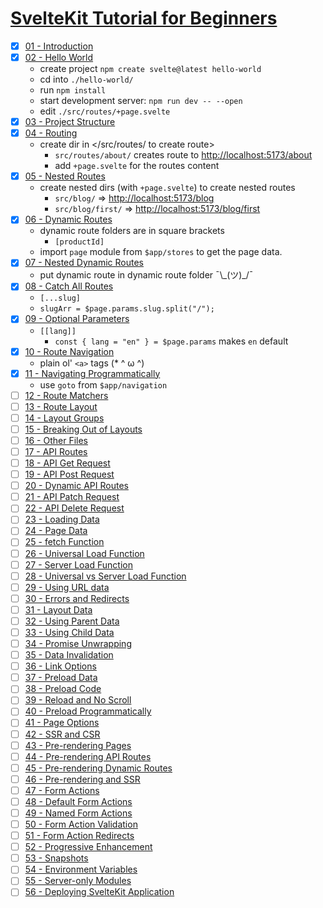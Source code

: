 # [SvelteKit Tutorial for Beginners](https://youtube.com/playlist?list=PLC3y8-rFHvwjifDNQYYWI6i06D7PjF0Ua)

- [x] [01 - Introduction](https://youtu.be/UOMLvxfrTCA)
- [x] [02 - Hello World](<https://youtu.be/Hyss()09pgYzVrhc>)
  - create project `npm create svelte@latest hello-world`
  - cd into `./hello-world/`
  - run `npm install`
  - start development server: `npm run dev -- --open`
  - edit `./src/routes/+page.svelte`
- [x] [03 - Project Structure](https://youtu.be/iqm7Sv9VykI)
- [x] [04 - Routing](https://youtu.be/IFZM2CGQ4cU)
  - create dir in </src/routes/ to create route>
    - `src/routes/about/` creates route to <http://localhost:5173/about>
    - add `+page.svelte` for the routes content
- [x] [05 - Nested Routes](https://youtu.be/1UiDq3RAD8c)
  - create nested dirs (with `+page.svelte`) to create nested routes
    - `src/blog/` => <http://localhost:5173/blog>
    - `src/blog/first/` => <http://localhost:5173/blog/first>
- [x] [06 - Dynamic Routes](https://youtu.be/2ZvSj5kktjA)
  - dynamic route folders are in square brackets
    - `[productId]`
  - import `page` module from `$app/stores` to get the page data.
- [x] [07 - Nested Dynamic Routes](https://youtu.be/Vo4ZML4JOUI)
  - put dynamic route in dynamic route folder ¯\\\_(ツ)\_/¯
- [x] [08 - Catch All Routes](https://youtu.be/hREagSs5UI0)
  - `[...slug]`
  - `slugArr = $page.params.slug.split("/");`
- [x] [09 - Optional Parameters](https://youtu.be/cgsT_WCLWEo)
  - `[[lang]]`
    - `const { lang = "en" } = $page.params` makes `en` default
- [x] [10 - Route Navigation](https://youtu.be/6GImQ9i6hRc)
  - plain ol' `<a>` tags (\* ^ ω ^)
- [x] [11 - Navigating Programmatically](https://youtu.be/GjAViOJeaEo)
  - use `goto` from `$app/navigation`
- [ ] [12 - Route Matchers](https://youtu.be/TNF2umSjulw)
- [ ] [13 - Route Layout](https://youtu.be/C_ZUTipbXkgV)
- [ ] [14 - Layout Groups](https://youtu.be/GMxnG82JHlE)
- [ ] [15 - Breaking Out of Layouts](https://youtu.be/QoT_OxlFHUw)
- [ ] [16 - Other Files](https://youtu.be/6CawFc-OvV4)
- [ ] [17 - API Routes](https://youtu.be/eW8uTGspyV8)
- [ ] [18 - API Get Request](https://youtu.be/U375cmoSIDU)
- [ ] [19 - API Post Request](https://youtu.be/3R4rSyMCiC0)
- [ ] [20 - Dynamic API Routes](https://youtu.be/Q5b_Gy90G4c)
- [ ] [21 - API Patch Request](https://youtu.be/S08Fvb0Iv1w)
- [ ] [22 - API Delete Request](https://youtu.be/SxcfP0V-LxM)
- [ ] [23 - Loading Data](https://youtu.be/qHqQpHC0xVY)
- [ ] [24 - Page Data](https://youtu.be/iBctrIOg-Jw)
- [ ] [25 - fetch Function](https://youtu.be/1w2d5HsqwS8)
- [ ] [26 - Universal Load Function](https://youtu.be/oQL3stj6_H0)
- [ ] [27 - Server Load Function](https://youtu.be/mmhUlbvkp-0)
- [ ] [28 - Universal vs Server Load Function](https://youtu.be/jQXeLhR6Qe8)
- [ ] [29 - Using URL data](https://youtu.be/qMJ8JEZ2A4c)
- [ ] [30 - Errors and Redirects](https://youtu.be/rf3hHNkoLRk)
- [ ] [31 - Layout Data](https://youtu.be/OBRbAXPpNIg)
- [ ] [32 - Using Parent Data](https://youtu.be/N3qa9nSS96s)
- [ ] [33 - Using Child Data](https://youtu.be/VICP7KihiNs)
- [ ] [34 - Promise Unwrapping](https://youtu.be/btg0_D9TMos)
- [ ] [35 - Data Invalidation](https://youtu.be/zydO6wkqXRU)
- [ ] [36 - Link Options](https://youtu.be/Jj2EzWzEUk4)
- [ ] [37 - Preload Data](https://youtu.be/W5Uo8-zaCeY)
- [ ] [38 - Preload Code](https://youtu.be/iatqe8JLbuA)
- [ ] [39 - Reload and No Scroll](https://youtu.be/xyFSbu3hM1g)
- [ ] [40 - Preload Programmatically](https://youtu.be/Wte7GTEryZM)
- [ ] [41 - Page Options](https://youtu.be/zv4zxqcpe0I)
- [ ] [42 - SSR and CSR](https://youtu.be/CwneYTVt_UY)
- [ ] [43 - Pre-rendering Pages](https://youtu.be/FEwUOn_MCL4)
- [ ] [44 - Pre-rendering API Routes](https://youtu.be/nm0arhFBz9Y)
- [ ] [45 - Pre-rendering Dynamic Routes](https://youtu.be/BCqlAbxFlHc)
- [ ] [46 - Pre-rendering and SSR](https://youtu.be/JkBTI_6cAMI)
- [ ] [47 - Form Actions](https://youtu.be/Ygazrvdm3ec)
- [ ] [48 - Default Form Actions](https://youtu.be/kN6n2wsQA9U)
- [ ] [49 - Named Form Actions](https://youtu.be/ZXWGRzg5IWE)
- [ ] [50 - Form Action Validation](https://youtu.be/NeUWRIbonrY)
- [ ] [51 - Form Action Redirects](https://youtu.be/QfwNNKq6-bw)
- [ ] [52 - Progressive Enhancement](https://youtu.be/sYOppTihzgA)
- [ ] [53 - Snapshots](https://youtu.be/knjWr4bTyA8)
- [ ] [54 - Environment Variables](https://youtu.be/rab8jW1iJOs)
- [ ] [55 - Server-only Modules](https://youtu.be/hb5LPU5DMlA)
- [ ] [56 - Deploying SvelteKit Application](https://youtu.be/dxFDUpPjfRc)
